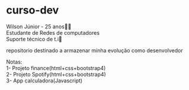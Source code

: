 # curso-dev
Wilson Júnior - 25 anos:no_good_man:  
Estudante de Redes de computadores  
Suporte técnico de t.i:wrench:  

repositorio destinado a armazenar minha evolução como desenvolvedor  
  
Notas:  
1- Projeto finance(html+css+bootstrap4)  
2- Projeto Spotify(html+css+bootstrap4)  
3- App calculadora(Javascript)
